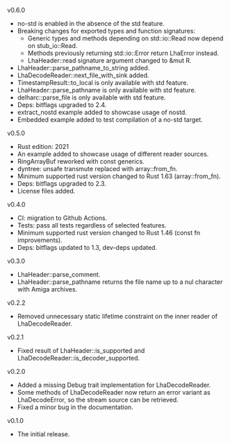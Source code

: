 v0.6.0
* no-std is enabled in the absence of the std feature.
* Breaking changes for exported types and function signatures:
  - Generic types and methods depending on std::io::Read now depend on stub_io::Read.
  - Methods previously returning std::io::Error return LhaError instead.
  - LhaHeader::read signature argument changed to &mut R.
* LhaHeader::parse_pathname_to_string added.
* LhaDecodeReader::next_file_with_sink added.
* TimestampResult::to_local is only available with std feature.
* LhaHeader::parse_pathname is only available with std feature.
* delharc::parse_file is only available with std feature.
* Deps: bitflags upgraded to 2.4.
* extract_nostd example added to showcase usage of nostd.
* Embedded example added to test compilation of a no-std target.

v0.5.0
* Rust edition: 2021
* An example added to showcase usage of different reader sources.
* RingArrayBuf reworked with const generics.
* dyntree: unsafe transmute replaced with array::from_fn.
* Minimum supported rust version changed to Rust 1.63 (array::from_fn).
* Deps: bitflags upgraded to 2.3.
* License files added.

v0.4.0
* CI: migration to Github Actions.
* Tests: pass all tests regardless of selected features.
* Minimum supported rust version changed to Rust 1.46 (const fn improvements).
* Deps: bitflags updated to 1.3, dev-deps updated.

v0.3.0
* LhaHeader::parse_comment.
* LhaHeader::parse_pathname returns the file name up to a nul character with Amiga archives.

v0.2.2
* Removed unnecessary static lifetime constraint on the inner reader of LhaDecodeReader.

v0.2.1
* Fixed result of LhaHeader::is_supported and LhaDecodeReader::is_decoder_supported.

v0.2.0
* Added a missing Debug trait implementation for LhaDecodeReader.
* Some methods of LhaDecodeReader now return an error variant as LhaDecodeError, so the stream source can be retrieved.
* Fixed a minor bug in the documentation.

v0.1.0
* The initial release.
